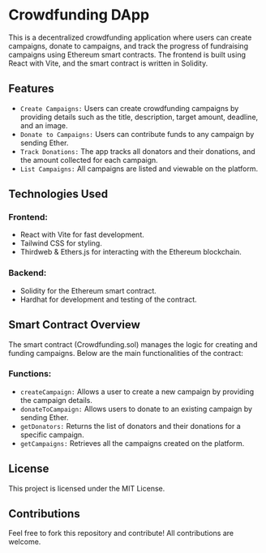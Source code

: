 # Crowdfunding DApp
This is a decentralized crowdfunding application where users can create campaigns, donate to campaigns, and track the progress of fundraising campaigns using Ethereum smart contracts. The frontend is built using React with Vite, and the smart contract is written in Solidity.

## Features
- `Create Campaigns:` Users can create crowdfunding campaigns by providing details such as the title, description, target amount, deadline, and an image.
- `Donate to Campaigns:` Users can contribute funds to any campaign by sending Ether.
- `Track Donations:` The app tracks all donators and their donations, and the amount collected for each campaign.
- `List Campaigns:` All campaigns are listed and viewable on the platform.

## Technologies Used
### Frontend:
- React with Vite for fast development.
- Tailwind CSS for styling.
- Thirdweb & Ethers.js for interacting with the Ethereum blockchain.

### Backend:
- Solidity for the Ethereum smart contract.
- Hardhat for development and testing of the contract.

## Smart Contract Overview
The smart contract (Crowdfunding.sol) manages the logic for creating and funding campaigns. Below are the main functionalities of the contract:

### Functions:
- `createCampaign:` Allows a user to create a new campaign by providing the campaign details.
- `donateToCampaign:` Allows users to donate to an existing campaign by sending Ether.
- `getDonators:` Returns the list of donators and their donations for a specific campaign.
- `getCampaigns:` Retrieves all the campaigns created on the platform.

## License
This project is licensed under the MIT License.

## Contributions
Feel free to fork this repository and contribute! All contributions are welcome.

